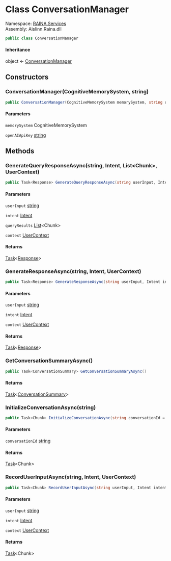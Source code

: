 # <a id="RAINA_Services_ConversationManager"></a> Class ConversationManager

Namespace: [RAINA.Services](RAINA.Services.md)  
Assembly: Aislinn.Raina.dll  

```csharp
public class ConversationManager
```

#### Inheritance

object ← 
[ConversationManager](RAINA.Services.ConversationManager.md)

## Constructors

### <a id="RAINA_Services_ConversationManager__ctor_Aislinn_Core_Cognitive_CognitiveMemorySystem_System_String_"></a> ConversationManager\(CognitiveMemorySystem, string\)

```csharp
public ConversationManager(CognitiveMemorySystem memorySystem, string openAIApiKey)
```

#### Parameters

`memorySystem` CognitiveMemorySystem

`openAIApiKey` [string](https://learn.microsoft.com/dotnet/api/system.string)

## Methods

### <a id="RAINA_Services_ConversationManager_GenerateQueryResponseAsync_System_String_RAINA_Intent_System_Collections_Generic_List_Aislinn_Core_Models_Chunk__RAINA_Services_UserContext_"></a> GenerateQueryResponseAsync\(string, Intent, List<Chunk\>, UserContext\)

```csharp
public Task<Response> GenerateQueryResponseAsync(string userInput, Intent intent, List<Chunk> queryResults, UserContext context)
```

#### Parameters

`userInput` [string](https://learn.microsoft.com/dotnet/api/system.string)

`intent` [Intent](RAINA.Intent.md)

`queryResults` [List](https://learn.microsoft.com/dotnet/api/system.collections.generic.list\-1)<Chunk\>

`context` [UserContext](RAINA.Services.UserContext.md)

#### Returns

 [Task](https://learn.microsoft.com/dotnet/api/system.threading.tasks.task\-1)<[Response](RAINA.Services.Response.md)\>

### <a id="RAINA_Services_ConversationManager_GenerateResponseAsync_System_String_RAINA_Intent_RAINA_Services_UserContext_"></a> GenerateResponseAsync\(string, Intent, UserContext\)

```csharp
public Task<Response> GenerateResponseAsync(string userInput, Intent intent, UserContext context)
```

#### Parameters

`userInput` [string](https://learn.microsoft.com/dotnet/api/system.string)

`intent` [Intent](RAINA.Intent.md)

`context` [UserContext](RAINA.Services.UserContext.md)

#### Returns

 [Task](https://learn.microsoft.com/dotnet/api/system.threading.tasks.task\-1)<[Response](RAINA.Services.Response.md)\>

### <a id="RAINA_Services_ConversationManager_GetConversationSummaryAsync"></a> GetConversationSummaryAsync\(\)

```csharp
public Task<ConversationSummary> GetConversationSummaryAsync()
```

#### Returns

 [Task](https://learn.microsoft.com/dotnet/api/system.threading.tasks.task\-1)<[ConversationSummary](RAINA.Services.ConversationSummary.md)\>

### <a id="RAINA_Services_ConversationManager_InitializeConversationAsync_System_String_"></a> InitializeConversationAsync\(string\)

```csharp
public Task<Chunk> InitializeConversationAsync(string conversationId = null)
```

#### Parameters

`conversationId` [string](https://learn.microsoft.com/dotnet/api/system.string)

#### Returns

 [Task](https://learn.microsoft.com/dotnet/api/system.threading.tasks.task\-1)<Chunk\>

### <a id="RAINA_Services_ConversationManager_RecordUserInputAsync_System_String_RAINA_Intent_RAINA_Services_UserContext_"></a> RecordUserInputAsync\(string, Intent, UserContext\)

```csharp
public Task<Chunk> RecordUserInputAsync(string userInput, Intent intent, UserContext context)
```

#### Parameters

`userInput` [string](https://learn.microsoft.com/dotnet/api/system.string)

`intent` [Intent](RAINA.Intent.md)

`context` [UserContext](RAINA.Services.UserContext.md)

#### Returns

 [Task](https://learn.microsoft.com/dotnet/api/system.threading.tasks.task\-1)<Chunk\>

